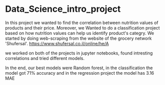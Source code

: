 # Data_Science_intro_project
In this project we wanted to find the correlation between nutrition values of products and their price. Moreover, we Wanted to do a classification project based on how nutrition values can help us identify product's categry.
We started by doing web-scraping from the website of the grocery network 'Shufersal'. https://www.shufersal.co.il/online/he/A

we worked on both of the projects in jupyter notebooks, found intresting correlations and tried different models.

In the end, our best models were Random forest, in the classification the model got 71% accuracy and in the regression project the model has 3.16 MAE
